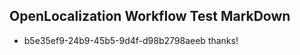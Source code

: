 ## OpenLocalization Workflow Test MarkDown
* b5e35ef9-24b9-45b5-9d4f-d98b2798aeeb thanks!

<!--HONumber=Jul16_HO3-->


